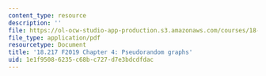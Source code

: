 ```yaml
---
content_type: resource
description: ''
file: https://ol-ocw-studio-app-production.s3.amazonaws.com/courses/18-217-graph-theory-and-additive-combinatorics-fall-2019/1e1f95086235c68bc727d7e3bdcdfdac_MIT18_217F19_ch4.pdf
file_type: application/pdf
resourcetype: Document
title: '18.217 F2019 Chapter 4: Pseudorandom graphs'
uid: 1e1f9508-6235-c68b-c727-d7e3bdcdfdac
---
```

